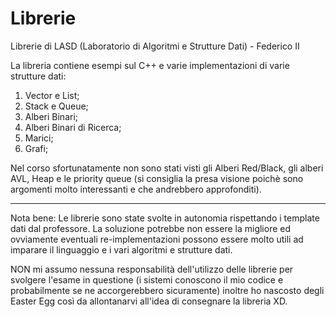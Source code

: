 # Librerie
Librerie di LASD (Laboratorio di Algoritmi e Strutture Dati) - Federico II

La libreria contiene esempi sul C++ e varie implementazioni di varie strutture dati:
1. Vector e List;
2. Stack e Queue;
3. Alberi Binari;
4. Alberi Binari di Ricerca;
5. Marici;
6. Grafi;

Nel corso sfortunatamente non sono stati visti gli Alberi Red/Black, gli alberi AVL, Heap e le priority queue (si consiglia la presa visione poichè sono argomenti molto interessanti e che andrebbero approfonditi).

---

Nota bene:
Le librerie sono state svolte in autonomia rispettando i template dati dal professore. La soluzione potrebbe non essere la migliore ed ovviamente eventuali re-implementazioni possono essere molto utili ad imparare il linguaggio e i vari algoritmi e strutture dati.

NON mi assumo nessuna responsabilità dell'utilizzo delle librerie per svolgere l'esame in questione (i sistemi conoscono il mio codice e probabilmente se ne accorgerebbero sicuramente) inoltre ho nascosto degli Easter Egg così da allontanarvi all'idea di consegnare la libreria XD.
